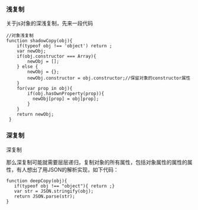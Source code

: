 ### 浅复制

关于js对象的深浅复制，先来一段代码
```
//对象浅复制
function shadowCopy(obj){
    if(typeof obj !== 'object') return ;
    var newObj;
    if(obj.constructor === Array){
        newObj = [];
    } else {
        newObj = {};
        newObj.constructor = obj.constructor;//保留对象的constructor属性
    }
    for(var prop in obj){
        if(obj.hasOwnProperty(prop)){
          newObj[prop] = obj[prop];
        }
    }
    return newObj;
 }
 ```
 
 ### 深复制
 深复制

那么深复制可能就需要层层递归，复制对象的所有属性，包括对象属性的属性的属性，有人想出了用JSON的解析实现，如下代码：

```
function deepCopy(obj){
   if(typeof obj !== "object"){ return ;}
   var str = JSON.stringify(obj);
   return JSON.parse(str);
}
```
